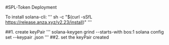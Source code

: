 #SPL-Token Deployment

To install solana-cli:
'''
sh -c "$(curl -sSfL https://release.anza.xyz/v2.23/install)"
'''

##1. create keyPair
'''
solana-keygen grind --starts-with bos:1
solana config set --keypair <just created keypair>.json
'''
##2. set the keyPair created
